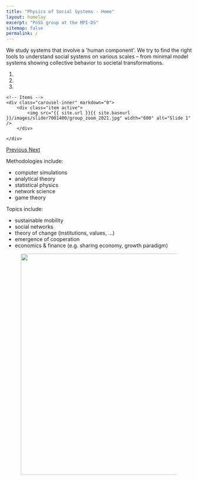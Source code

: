 ```yaml
---
title: "Physics of Social Systems - Home"
layout: homelay
excerpt: "PoSS group at the MPI-DS"
sitemap: false
permalink: /
---
```


We study systems that involve a 'human component'. We try to find the right tools to understand social systems on various scales – from minimal model systems showing collective behavior to societal transformations.


<div markdown="0" id="carousel" class="carousel slide" data-ride="carousel" data-interval=false data-pause="hover" >
    <!-- Menu -->
    <ol class="carousel-indicators">
        <li data-target="#carousel" data-slide-to="0"></li>
        <li data-target="#carousel" data-slide-to="1"></li>
        <li data-target="#carousel" data-slide-to="2"></li>
    </ol>

    <!-- Items -->
    <div class="carousel-inner" markdown="0">
        <div class="item active">
            <img src="{{ site.url }}{{ site.baseurl }}/images/slider7001400/group_zoom_2021.jpg" width="600" alt="Slide 1" />
        </div>
<!---
		<div class="item">
        	<img src="{{ site.url }}{{ site.baseurl }}/images/slider7001400/mobility1.gif" width="600" alt="Slide 2" />
        </div>
        <div class="item">
            <img src="{{ site.url }}{{ site.baseurl }}/images/slider7001400/KE2.jpg" width="600"  alt="Slide 3" />
        </div>
-->
    </div>
  <a class="left carousel-control" href="#carousel" role="button" data-slide="prev">
    <span class="glyphicon glyphicon-chevron-left" aria-hidden="true"></span>
    <span class="sr-only">Previous</span>
  </a>
  <a class="right carousel-control" href="#carousel" role="button" data-slide="next">
    <span class="glyphicon glyphicon-chevron-right" aria-hidden="true"></span>
    <span class="sr-only">Next</span>
  </a>
</div>


Methodologies include:

- computer simulations
- analytical theory
- statistical physics
- network science
- game theory

Topics include:

- sustainable mobility
- social networks
- theory of change (institutions, values, ...)
- emergence of cooperation
- economics & finance (e.g. sharing economy, growth paradigm)



<figure class="fourth">
  <img src="{{ site.url }}{{ site.baseurl }}/images/logopic/logo_mpids.svg" style="width: 600px">
</figure>
